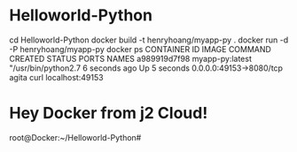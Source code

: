 Helloworld-Python
=================

cd Helloworld-Python
docker build -t henryhoang/myapp-py .
docker run -d -P henryhoang/myapp-py
docker ps
CONTAINER ID        IMAGE               COMMAND                CREATED             STATUS              PORTS                     NAMES
a989919d7f98        myapp-py:latest     "/usr/bin/python2.7    6 seconds ago       Up 5 seconds        0.0.0.0:49153->8080/tcp   agita
curl localhost:49153
<h1> Hey Docker from j2 Cloud!</h1>root@Docker:~/Helloworld-Python#
